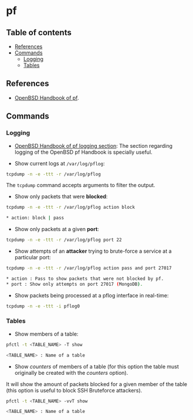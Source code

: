 # pf
## Table of contents
<!-- vim-markdown-toc GFM -->

* [References](#references)
* [Commands](#commands)
	- [Logging](#logging)
	- [Tables](#tables)

<!-- vim-markdown-toc -->

## References
* [OpenBSD Handbook of pf](https://www.openbsdhandbook.com/pf/).

## Commands

### Logging
* [OpenBSD Handbook of pf logging section](https://www.openbsdhandbook.com/pf/logging/): The section regarding logging of the OpenBSD pf Handbook is specially useful.

* Show current logs at `/var/log/pflog`:
```bash
tcpdump -n -e -ttt -r /var/log/pflog
```
The `tcpdump` command accepts arguments to filter the output.

* Show only packets that were **blocked**:
```bash
tcpdump -n -e -ttt -r /var/log/pflog action block

* action: block | pass
```

* Show only packets at a given **port**:
```bash
tcpdump -n -e -ttt -r /var/log/pflog port 22

```

* Show attempts of an **attacker** trying to brute-force a service at a particular port:
```bash
tcpdump -n -e -ttt -r /var/log/pflog action pass and port 27017

* action : Pass to show packets that were not blocked by pf.
* port : Show only attempts on port 27017 (MongoDB).
```

* Show packets being processed at a pflog interface in real-time:
```bash
tcpdump -n -e -ttt -i pflog0
```

### Tables
* Show members of a table:
```bash 
pfctl -t <TABLE_NAME> -T show

<TABLE_NAME> : Name of a table
```
* Show _counters_ of members of a table (for this option the table must originally be created with the _counters_ option). 

It will show the amount of packets blocked for a given member of the table (this option is useful to block SSH Bruteforce attackers).
```bash
pfctl -t <TABLE_NAME> -vvT show

<TABLE_NAME> : Name of a table
```
